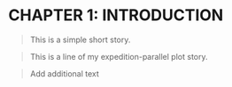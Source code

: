 # CHAPTER 1: INTRODUCTION

> This is a simple short story.

> This is a line of my expedition-parallel plot story.

> Add additional text